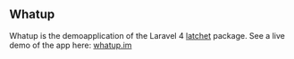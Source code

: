 ## Whatup

Whatup is the demoapplication of the Laravel 4 [latchet](https://github.com/sidneywidmer/latchet "latchet") package.
See a live demo of the app here: [whatup.im](http://whatup.im "whatup.im")